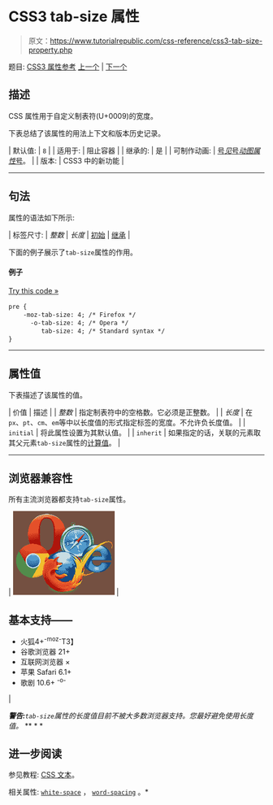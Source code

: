 # CSS3 tab-size 属性

> 原文：<https://www.tutorialrepublic.com/css-reference/css3-tab-size-property.php>

题目: [CSS3 属性参考](css3-properties.php) [上一个](css-right-property.php) | [下一个](css-table-layout-property.php)

## 描述

CSS 属性用于自定义制表符(U+0009)的宽度。

下表总结了该属性的用法上下文和版本历史记录。

| 默认值: | `8` |
| 适用于: | 阻止容器 |
| 继承的: | 是 |
| 可制作动画: | [号*见*号*动图属性*号](css-animatable-properties.php)。 |
| 版本: | CSS3 中的新功能 |

* * *

## 句法

属性的语法如下所示:

| 标签尺寸: | *整数* &#124; *长度* &#124; [初始](../definitions.php#initial) &#124; [继承](../definitions.php#inherit) |

下面的例子展示了`tab-size`属性的作用。

#### 例子

[Try this code »](../codelab.php?topic=css3&file=tab-size-property "Try this code using online Editor")

```
pre {
    -moz-tab-size: 4; /* Firefox */
      -o-tab-size: 4; /* Opera */
         tab-size: 4; /* Standard syntax */
}
```

* * *

## 属性值

下表描述了该属性的值。

| 价值 | 描述 |
| *整数* | 指定制表符中的空格数。它必须是正整数。 |
| *长度* | 在`px`、`pt`、`cm`、`em`等中以长度值的形式指定标签的宽度。不允许负长度值。 |
| `initial` | 将此属性设置为其默认值。 |
| `inherit` | 如果指定的话，关联的元素取其父元素`tab-size`属性的[计算值](../definitions.php#computed-value)。 |

* * *

## 浏览器兼容性

所有主流浏览器都支持`tab-size`属性。

| ![Browsers Icon](img/e9331123c77668c1832e541c2fca1002.png) | 

## 基本支持——

*   火狐4+<sup class="badge">-moz-</sup>T3】
*   谷歌浏览器 21+
*   互联网浏览器 ×
*   苹果 Safari 6.1+
*   歌剧 10.6+ <sup class="badge">-o-</sup>

 |

 ***警告:**`tab-size`属性的长度值目前不被大多数浏览器支持。您最好避免使用长度值。*  ** * *

## 进一步阅读

参见教程: [CSS 文本](../css-tutorial/css-text.php)。

相关属性: [`white-space`](css-white-space-property.php) ， [`word-spacing`](css-word-spacing-property.php) 。*